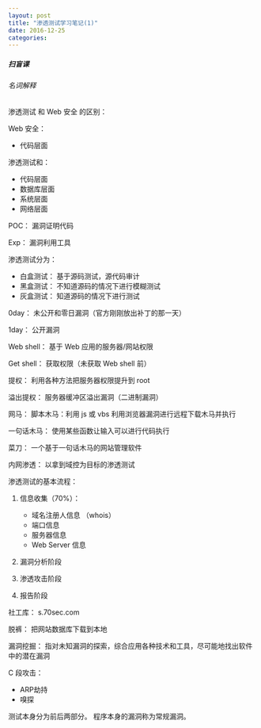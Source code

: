 ```yaml
---
layout: post
title: "渗透测试学习笔记(1)"
date: 2016-12-25
categories:
---
```



##### 扫盲课

###### 名词解释

渗透测试 和 Web 安全 的区别：

Web 安全：

  - 代码层面

渗透测试和：

  - 代码层面
  - 数据库层面
  - 系统层面
  - 网络层面

POC：
  漏洞证明代码

Exp：
  漏洞利用工具
  
渗透测试分为：

  - 白盒测试： 基于源码测试，源代码审计
  - 黑盒测试： 不知道源码的情况下进行模糊测试
  - 灰盒测试： 知道源码的情况下进行测试

0day： 
  未公开和零日漏洞（官方刚刚放出补丁的那一天）

1day：
  公开漏洞

Web shell：
  基于 Web 应用的服务器/网站权限

Get shell：
  获取权限（未获取 Web shell 前）

提权：
  利用各种方法把服务器权限提升到  root

溢出提权：
  服务器缓冲区溢出漏洞（二进制漏洞）

网马：
    脚本木马：利用 js 或 vbs 利用浏览器漏洞进行远程下载木马并执行

一句话木马：
    使用某些函数让输入可以进行代码执行

菜刀：
    一个基于一句话木马的网站管理软件

内网渗透：
    以拿到域控为目标的渗透测试

渗透测试的基本流程：

  1. 信息收集（70%）：

      - 域名注册人信息 （whois）
      - 端口信息
      - 服务器信息
      - Web Server 信息
  2. 漏洞分析阶段
  3. 渗透攻击阶段
  4. 报告阶段

社工库：
    s.70sec.com

脱裤：
    把网站数据库下载到本地

漏洞挖掘：
  指对未知漏洞的探索，综合应用各种技术和工具，尽可能地找出软件中的潜在漏洞

C 段攻击：

  - ARP劫持
  - 嗅探

测试本身分为前后两部分。
程序本身的漏洞称为常规漏洞。

